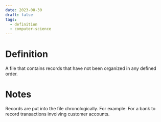 ```yaml
---
date: 2023-08-30
draft: false
tags:
  - definition
  - computer-science
---
```

# Definition

A file that contains records that have not been organized in any defined order.

# Notes

Records are put into the file chronologically.
For example:
For a bank to record transactions involving customer accounts.